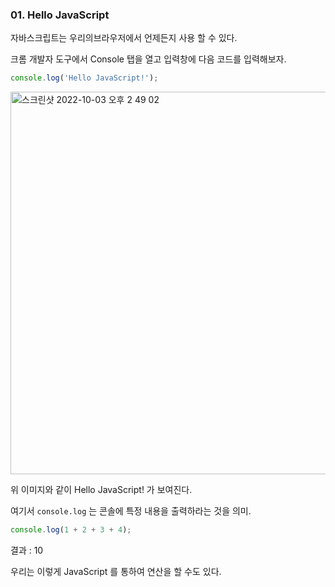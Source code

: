 ### 01. Hello JavaScript


자바스크립트는 우리의브라우저에서 언제든지 사용 할 수 있다.

크롬 개발자 도구에서 Console 탭을 열고 입력창에 다음 코드를 입력해보자.

```jsx
console.log('Hello JavaScript!');
```

<img width="612" alt="스크린샷 2022-10-03 오후 2 49 02" src="https://user-images.githubusercontent.com/94473725/193514789-9af8e157-a8c7-426e-8210-c2c2541da3f6.png">


위 이미지와 같이 Hello JavaScript! 가 보여진다.

여기서 `console.log` 는 콘솔에 특정 내용을 출력하라는 것을 의미.

```jsx
console.log(1 + 2 + 3 + 4);
```

결과 : 10

우리는 이렇게 JavaScript 를 통하여 연산을 할 수도 있다.
